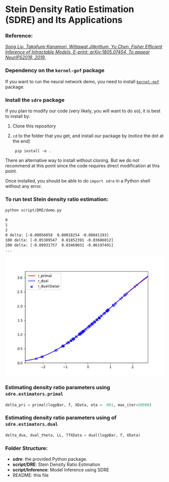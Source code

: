 # Stein Density Ratio Estimation (SDRE) and Its Applications

### Reference: 
[*Song Liu, Takafumi Kanamori, Wittawat Jitkrittum, Yu Chen, Fisher Efficient Inference of Intractable Models, E-print: arXiv:1805.07454,  To appear NeurIPS2019, 2019*](https://arxiv.org/abs/1805.07454),

### Dependency on the `kernel-gof` package
If you want to run the neural network demo, you need to install [`kernel-gof`](https://github.com/wittawatj/kernel-gof) package. 

### Install the `sdre` package

If you plan to modify our code (very likely, you will want to do so), it is best to install by:

1. Clone this repository 
2. `cd` to the folder that you get, and install our package by (notice the dot at the end)

        pip install -e .

There an alternative way to install without cloning. But we do not recommend at
this point since the code requires direct modification at this point.


Once installed, you should be able to do `import sdre` in a Python shell without any error.

### To run test Stein density ratio estimation:

```bash
python script/DRE/demo.py
```

```
0
1
2
0 delta: [-0.00056058  0.00018254 -0.00041193]
100 delta: [-0.05309547  0.01852391 -0.03606012]
200 delta: [-0.09931757  0.03469031 -0.06197491]
...

```

![demo.png](demo.png "")


### Estimating density ratio parameters using `sdre.estimators.primal`
```python
delta_pri = primal(logpBar, f, XData, eta = .001, max_iter=50000)
```

### Estimating density ratio parameters using of `sdre.estimators.dual`
```python
delta_dua, dual_theta, LL, TfXData = dual(logpBar, f, XData)
```

### Folder Structure: 
- **sdre**: the provided Python package. 
- **script/DRE**: Stein Density Ratio Estimation
- **script/Inference**: Model Inference using SDRE
- README: this file